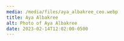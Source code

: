 ```yaml
---
media: /media/files/aya_albakree_ceo.webp
title: Aya Albakree
alt: Photo of Aya Albakree
date: 2023-02-14T12:02:00-0500
---
```

